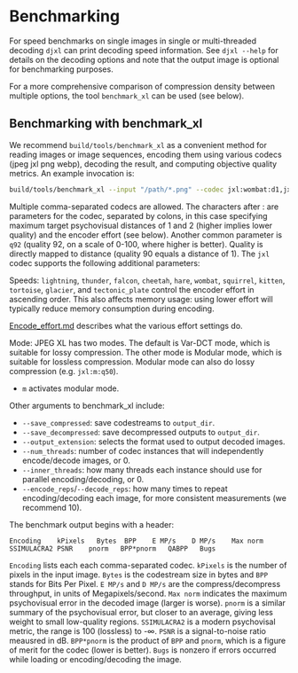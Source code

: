# Benchmarking

For speed benchmarks on single images in single or multi-threaded decoding
`djxl` can print decoding speed information. See `djxl --help` for details
on the decoding options and note that the output image is optional for
benchmarking purposes.

For a more comprehensive comparison of compression density between multiple
options, the tool `benchmark_xl` can be used (see below).

## Benchmarking with benchmark_xl

We recommend `build/tools/benchmark_xl` as a convenient method for reading
images or image sequences, encoding them using various codecs (jpeg jxl png
webp), decoding the result, and computing objective quality metrics. An example
invocation is:

```bash
build/tools/benchmark_xl --input "/path/*.png" --codec jxl:wombat:d1,jxl:cheetah:d2
```

Multiple comma-separated codecs are allowed. The characters after : are
parameters for the codec, separated by colons, in this case specifying maximum
target psychovisual distances of 1 and 2 (higher implies lower quality) and
the encoder effort (see below). Another common parameter is `q92` (quality 92, on a scale of 0-100, where
higher is better). Quality is directly mapped to distance (quality 90 equals a distance of 1). The `jxl` codec supports the following additional parameters:

Speeds: `lightning`, `thunder`, `falcon`, `cheetah`, `hare`, `wombat`, `squirrel`,
`kitten`, `tortoise`, `glacier`, and `tectonic_plate` control the encoder effort in ascending order. This also
affects memory usage: using lower effort will typically reduce memory consumption
during encoding.

[Encode_effort.md](https://github.com/libjxl/libjxl/blob/main/doc/encode_effort.md) describes what the various effort settings do.

Mode: JPEG XL has two modes. The default is Var-DCT mode, which is suitable for
lossy compression. The other mode is Modular mode, which is suitable for lossless
compression. Modular mode can also do lossy compression (e.g. `jxl:m:q50`).

*   `m` activates modular mode.

Other arguments to benchmark_xl include:

*   `--save_compressed`: save codestreams to `output_dir`.
*   `--save_decompressed`: save decompressed outputs to `output_dir`.
*   `--output_extension`: selects the format used to output decoded images.
*   `--num_threads`: number of codec instances that will independently
    encode/decode images, or 0.
*   `--inner_threads`: how many threads each instance should use for parallel
    encoding/decoding, or 0.
*   `--encode_reps`/`--decode_reps`: how many times to repeat encoding/decoding
    each image, for more consistent measurements (we recommend 10).

The benchmark output begins with a header:

```
Encoding    kPixels   Bytes  BPP    E MP/s    D MP/s    Max norm    SSIMULACRA2 PSNR    pnorm   BPP*pnorm   QABPP   Bugs
```

`Encoding` lists each each comma-separated codec. `kPixels` is the number
of pixels in the input image. `Bytes` is the codestream size in bytes and
`BPP` stands for Bits Per Pixel. `E MP/s` and `D MP/s` are the
compress/decompress throughput, in units of Megapixels/second.
`Max norm` indicates the maximum psychovisual error in the decoded
image (larger is worse). `pnorm` is a similar summary of the psychovisual
error, but closer to an average, giving less weight to small low-quality
regions. `SSIMULACRA2` is a modern psychovisal metric, the range is 100
(lossless) to -∞. `PSNR` is a signal-to-noise ratio meausred in dB.
`BPP*pnorm` is the product of `BPP` and `pnorm`, which is a figure of merit
for the codec (lower is better). `Bugs` is nonzero if errors occurred
while loading or encoding/decoding the image.

